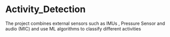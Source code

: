 # Activity_Detection
The project combines external sensors such as IMUs , Pressure Sensor and audio (MIC) and use ML algorithms to classify different activities
